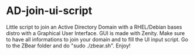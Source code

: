 # AD-join-ui-script 
Little script to join an Active Directory Domain with a RHEL/Debian bases distro with a Graphical User Interface. GUI is made with Zenity. Make sure to have all informations to join your domain and to fill the UI input script. Go to the ZBear folder and do "sudo ./zbear.sh".
Enjoy!
